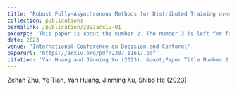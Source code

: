 ```yaml
---
title: "Robust Fully-Asynchronous Methods for Distributed Training over General Architecture"
collection: publications
permalink: /publication/2023arxiv-01
excerpt: 'This paper is about the number 2. The number 3 is left for future work.'
date: 2023
venue: 'International Conference on Decision and Contorol'
paperurl: 'https://arxiv.org/pdf/2307.11617.pdf'
citation: 'Yan Huang and Jinming Xu (2023). &quot;Paper Title Number 2.&quot; <i>Journal 1</i>. 1(2).'
---
```

Zehan Zhu, Ye Tian, Yan Huang, Jinming Xu, Shibo He (2023)

